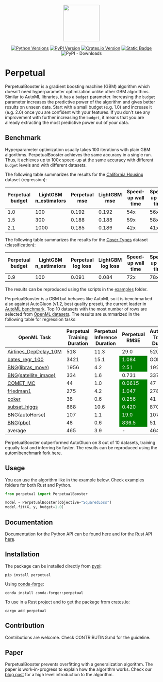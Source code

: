 <p align="center">
  <img  height="120" src="https://github.com/perpetual-ml/perpetual/raw/main/resources/perp_logo.png">
</p>

<div align="center">

[![Python Versions](https://img.shields.io/pypi/pyversions/perpetual.svg?logo=python&logoColor=white)](https://pypi.org/project/perpetual)
[![PyPI Version](https://img.shields.io/pypi/v/perpetual.svg?logo=pypi&logoColor=white)](https://pypi.org/project/perpetual)
[![Crates.io Version](https://img.shields.io/crates/v/perpetual?logo=rust&logoColor=white)](https://crates.io/crates/perpetual)
[![Static Badge](https://img.shields.io/badge/join-discord-blue?logo=discord)](https://discord.gg/AyUK7rr6wy)
![PyPI - Downloads](https://img.shields.io/pypi/dm/perpetual)

</div>

# Perpetual

PerpetualBooster is a gradient boosting machine (GBM) algorithm which doesn't need hyperparameter optimization unlike other GBM algorithms. Similar to AutoML libraries, it has a `budget` parameter. Increasing the `budget` parameter increases the predictive power of the algorithm and gives better results on unseen data. Start with a small budget (e.g. 1.0) and increase it (e.g. 2.0) once you are confident with your features. If you don't see any improvement with further increasing the `budget`, it means that you are already extracting the most predictive power out of your data.

## Benchmark

Hyperparameter optimization usually takes 100 iterations with plain GBM algorithms. PerpetualBooster achieves the same accuracy in a single run. Thus, it achieves up to 100x speed-up at the same accuracy with different `budget` levels and with different datasets.

The following table summarizes the results for the [California Housing](https://scikit-learn.org/stable/modules/generated/sklearn.datasets.fetch_california_housing.html) dataset (regression):

| Perpetual budget | LightGBM n_estimators | Perpetual mse | LightGBM mse | Speed-up wall time | Speed-up cpu time |
| ---------------- | --------------------- | ------------- | ------------ | ------------------ | ----------------- |
| 1.0              | 100                   | 0.192         | 0.192        | 54x                | 56x               |
| 1.5              | 300                   | 0.188         | 0.188        | 59x                | 58x               |
| 2.1              | 1000                  | 0.185         | 0.186        | 42x                | 41x               |

The following table summarizes the results for the [Cover Types](https://scikit-learn.org/stable/modules/generated/sklearn.datasets.fetch_covtype.html) dataset (classification):

| Perpetual budget | LightGBM n_estimators | Perpetual log loss | LightGBM log loss | Speed-up wall time | Speed-up cpu time |
| ---------------- | --------------------- | ------------------ | ----------------- | ------------------ | ----------------- |
| 0.9              | 100                   | 0.091              | 0.084             | 72x                | 78x               |

The results can be reproduced using the scripts in the [examples](./python-package/examples) folder.

PerpetualBooster is a GBM but behaves like AutoML so it is benchmarked also against AutoGluon (v1.2, best quality preset), the current leader in [AutoML benchmark](https://automlbenchmark.streamlit.app/cd_diagram). Top 10 datasets with the most number of rows are selected from [OpenML datasets](https://www.openml.org/). The results are summarized in the following table for regression tasks:

| OpenML Task                                  | Perpetual Training Duration | Perpetual Inference Duration                                      | Perpetual RMSE | AutoGluon Training Duration | AutoGluon Inference Duration                                      | AutoGluon RMSE |
| -------------------------------------------- | --------------------------- | ----------------------------------------------------------------- | -------------- | --------------------------- | ----------------------------------------------------------------- | -------------- |
| [Airlines_DepDelay_10M](openml.org/t/359929) | 518                         | 11.3                                                              | 29.0           | 520                         | 30.9 <td style="background-color:green;color:white;"> 28.8 </td>  |
| [bates_regr_100](openml.org/t/361940)        | 3421                        | 15.1 <td style="background-color:green;color:white;"> 1.084 </td> | OOM            | OOM                         | OOM                                                               |
| [BNG(libras_move)](openml.org/t/7327)        | 1956                        | 4.2 <td style="background-color:green;color:white;"> 2.51 </td>   | 1922           | 97.6                        | 2.53                                                              |
| [BNG(satellite_image)](openml.org/t/7326)    | 334                         | 1.6                                                               | 0.731          | 337                         | 10.0 <td style="background-color:green;color:white;"> 0.721 </td> |
| [COMET_MC](openml.org/t/14949)               | 44                          | 1.0 <td style="background-color:green;color:white;"> 0.0615 </td> | 47             | 5.0                         | 0.0662                                                            |
| [friedman1](openml.org/t/361939)             | 275                         | 4.2 <td style="background-color:green;color:white;"> 1.047 </td>  | 278            | 5.1                         | 1.487                                                             |
| [poker](openml.org/t/10102)                  | 38                          | 0.6 <td style="background-color:green;color:white;"> 0.256 </td>  | 41             | 1.2                         | 0.722                                                             |
| [subset_higgs](openml.org/t/361955)          | 868                         | 10.6 <td style="background-color:green;color:white;"> 0.420 </td> | 870            | 24.5                        | 0.421                                                             |
| [BNG(autoHorse)](openml.org/t/7319)          | 107                         | 1.1 <td style="background-color:green;color:white;"> 19.0 </td>   | 107            | 3.2                         | 20.5                                                              |
| [BNG(pbc)](openml.org/t/7318)                | 48                          | 0.6 <td style="background-color:green;color:white;"> 836.5 </td>  | 51             | 0.2                         | 957.1                                                             |
| average                                      | 465                         | 3.9                                                               | -              | 464                         | 19.7                                                              | -              |

PerpetualBooster outperformed AutoGluon on 8 out of 10 datasets, training equally fast and inferring 5x faster. The results can be reproduced using the automlbenchmark fork [here](https://github.com/deadsoul44/automlbenchmark).

## Usage

You can use the algorithm like in the example below. Check examples folders for both Rust and Python.

```python
from perpetual import PerpetualBooster

model = PerpetualBooster(objective="SquaredLoss")
model.fit(X, y, budget=1.0)
```

## Documentation

Documentation for the Python API can be found [here](https://perpetual-ml.github.io/perpetual) and for the Rust API [here](https://docs.rs/perpetual/latest/perpetual/).

## Installation

The package can be installed directly from [pypi](https://pypi.org/project/perpetual):

```shell
pip install perpetual
```

Using [conda-forge](https://anaconda.org/conda-forge/perpetual):

```shell
conda install conda-forge::perpetual
```

To use in a Rust project and to get the package from [crates.io](https://crates.io/crates/perpetual):

```shell
cargo add perpetual
```

## Contribution

Contributions are welcome. Check CONTRIBUTING.md for the guideline.

## Paper

PerpetualBooster prevents overfitting with a generalization algorithm. The paper is work-in-progress to explain how the algorithm works. Check our [blog post](https://perpetual-ml.com/blog/how-perpetual-works) for a high level introduction to the algorithm.
